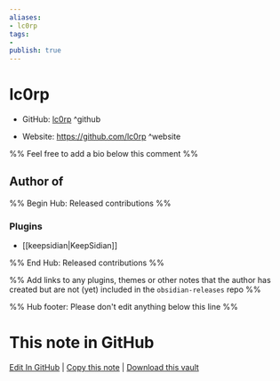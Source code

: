 ```yaml
---
aliases:
- lc0rp
tags:
- 
publish: true
---
```


# lc0rp

- GitHub: [lc0rp](https://github.com/lc0rp/) ^github
<!-- - Discord: `@` ^discord-->
- Website: <https://github.com/lc0rp> ^website
<!-- - [[Publish sites|Publish site]]: <https://> ^publish-->

%% Feel free to add a bio below this comment %%


## Author of

%% Begin Hub: Released contributions %%
### Plugins
- [[keepsidian|KeepSidian]]

%% End Hub: Released contributions %%

%% Add links to any plugins, themes or other notes that the author has created but are not (yet) included in the `obsidian-releases` repo %%

<!--
### Unlisted plugins
-->

<!--
### Others
-->

<!--
## Sponsor this author
-->

<!-- - [[GitHub sponsors]]: [Sponsor @lc0rp on GitHub Sponsors](https://github.com/sponsors/lc0rp) ^github-sponsor-->
<!-- - [[Buy me a coffee]]: <https://> ^buy-me-a-coffee-->
<!-- - [[PayPal]]: <https://> ^paypal-->
<!-- - [[Patreon]]: <https://> ^patreon-->

<!--
## Follow this author
-->

<!-- - [[YouTube Channels|On YouTube]]: <https://> ^youtube-->
<!-- - Twitter: <https://> ^twitter-->
<!-- - ... -->

%% Hub footer: Please don't edit anything below this line %%

# This note in GitHub

<span class="git-footer">[Edit In GitHub](https://github.dev/obsidian-community/obsidian-hub/blob/main/01%20-%20Community/People/lc0rp.md "git-hub-edit-note") | [Copy this note](https://raw.githubusercontent.com/obsidian-community/obsidian-hub/main/01%20-%20Community/People/lc0rp.md "git-hub-copy-note") | [Download this vault](https://github.com/obsidian-community/obsidian-hub/archive/refs/heads/main.zip "git-hub-download-vault") </span>
